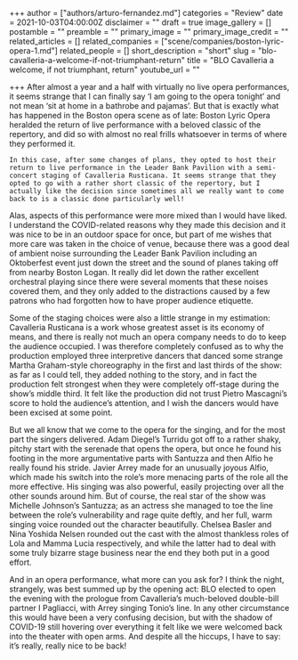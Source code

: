 +++
author = ["authors/arturo-fernandez.md"]
categories = "Review"
date = 2021-10-03T04:00:00Z
disclaimer = ""
draft = true
image_gallery = []
postamble = ""
preamble = ""
primary_image = ""
primary_image_credit = ""
related_articles = []
related_companies = ["scene/companies/boston-lyric-opera-1.md"]
related_people = []
short_description = "short"
slug = "blo-cavalleria-a-welcome-if-not-triumphant-return"
title = "BLO Cavalleria a welcome, if not triumphant, return"
youtube_url = ""

+++
After almost a year and a half with virtually no live opera performances, it seems strange that I can finally say ‘I am going to the opera tonight’ and not mean ‘sit at home in a bathrobe and pajamas’. But that is exactly what has happened in the Boston opera scene as of late: Boston Lyric Opera heralded the return of live performance with a beloved classic of the repertory, and did so with almost no real frills whatsoever in terms of where they performed it.

	In this case, after some changes of plans, they opted to host their return to live performance in the Leader Bank Pavilion with a semi-concert staging of Cavalleria Rusticana. It seems strange that they opted to go with a rather short classic of the repertory, but I actually like the decision since sometimes all we really want to come back to is a classic done particularly well!

Alas, aspects of this performance were more mixed than I would have liked. I understand the COVID-related reasons why they made this decision and it was nice to be in an outdoor space for once, but part of me wishes that more care was taken in the choice of venue, because there was a good deal of ambient noise surrounding the Leader Bank Pavilion including an Oktoberfest event just down the street and the sound of planes taking off from nearby Boston Logan. It really did let down the rather excellent orchestral playing since there were several moments that these noises covered them, and they only added to the distractions caused by a few patrons who had forgotten how to have proper audience etiquette.

Some of the staging choices were also a little strange in my estimation: Cavalleria Rusticana is a work whose greatest asset is its economy of means, and there is really not much an opera company needs to do to keep the audience occupied. I was therefore completely confused as to why the production employed three interpretive dancers that danced some strange Martha Graham-style choreography in the first and last thirds of the show: as far as I could tell, they added nothing to the story, and in fact the production felt strongest when they were completely off-stage during the show’s middle third. It felt like the production did not trust Pietro Mascagni’s score to hold the audience’s attention, and I wish the dancers would have been excised at some point.

But we all know that we come to the opera for the singing, and for the most part the singers delivered. Adam Diegel’s Turridu got off to a rather shaky, pitchy start with the serenade that opens the opera, but once he found his footing in the more argumentative parts with Santuzza and then Alfio he really found his stride. Javier Arrey made for an unusually joyous Alfio, which made his switch into the role’s more menacing parts of the role all the more effective. His singing was also powerful, easily projecting over all the other sounds around him. But of course, the real star of the show was Michelle Johnson’s Santuzza; as an actress she managed to toe the line between the role’s vulnerability and rage quite deftly, and her full, warm singing voice rounded out the character beautifully. Chelsea Basler and Nina Yoshida Nelsen rounded out the cast with the almost thankless roles of Lola and Mamma Lucia respectively, and while the latter had to deal with some truly bizarre stage business near the end they both put in a good effort.

And in an opera performance, what more can you ask for? I think the night, strangely, was best summed up by the opening act: BLO elected to open the evening with the prologue from Cavalleria’s much-beloved double-bill partner I Pagliacci, with Arrey singing Tonio’s line. In any other circumstance this would have been a very confusing decision, but with the shadow of COVID-19 still hovering over everything it felt like we were welcomed back into the theater with open arms. And despite all the hiccups, I have to say: it’s really, really nice to be back!